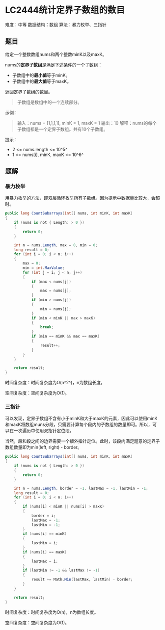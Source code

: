 # LC2444统计定界子数组的数目

难度：中等
数据结构：数组
算法：暴力枚举、三指针

## 题目

给定一个整数数组nums和两个整数minK以及maxK。

nums的**定界子数组**是满足下述条件的一个子数组：

- 子数组中的**最小值**等于minK。
- 子数组中的**最大值**等于maxK。

返回定界子数组的数目。

> 子数组是数组中的一个连续部分。

示例：

> 输入：nums = [1,1,1,1], minK = 1, maxK = 1
> 输出：10
> 解释：nums的每个子数组都是一个定界子数组。共有10个子数组。

提示：

- 2 <= nums.length <= 10^5^
- 1 <= nums[i], minK, maxK <= 10^6^

## 题解

### 暴力枚举

用暴力枚举的方法，即双层循环枚举所有子数组。因为提示中数据量比较大，会超时。

``` csharp
public long CountSubarrays(int[] nums, int minK, int maxK)
{
    if (nums is not { Length: > 0 })
    {
        return 0;
    }

    int n = nums.Length, max = 0, min = 0;
    long result = 0;
    for (int i = 0; i < n; i++)
    {
        max = 0;
        min = int.MaxValue;
        for (int j = i; j < n; j++)
        {
            if (max < nums[j])
            {
                max = nums[j];
            }
            if (min > nums[j])
            {
                min = nums[j];
            }
            if (min < minK || max > maxK)
            {
                break;
            }
            if (min == minK && max == maxK)
            {
                result++;
            }
        }
    }

    return result;
}
```

时间复杂度：时间复杂度为O(n^2^)，n为数组长度。

空间复杂度：空间复杂度为O(1)。

### 三指针

可以发现，定界子数组不含有小于minK和大于maxK的元素，因此可以使用minK和maxK将数组muns分段，只需要计算每个段内的子数组的数量即可。所以，可以在一次遍历中使用双指针定位段。

当然，段和段之间的边界需要一个额外指针定位。此时，该段内满足题意的定界子数组数量即为min(left, right) - border。

``` csharp
public long CountSubarrays(int[] nums, int minK, int maxK)
{
    if (nums is not { Length: > 0 })
    {
        return 0;
    }

    int n = nums.Length, border = -1, lastMax = -1, lastMin = -1;
    long result = 0;
    for (int i = 0; i < n; i++)
    {
        if (nums[i] < minK || nums[i] > maxK)
        {
            border = i;
            lastMax = -1;
            lastMin = -1;
        }
        if (nums[i] == minK)
        {
            lastMin = i;
        }
        if (nums[i] == maxK)
        {
            lastMax = i;
        }
        if (lastMin != -1 && lastMax != -1)
        {
            result += Math.Min(lastMax, lastMin) - border;
        }
    }

    return result;
}
```

时间复杂度：时间复杂度为O(n)，n为数组长度。

空间复杂度：空间复杂度为O(1)。